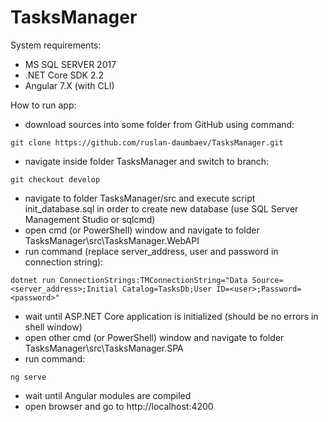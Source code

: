 # TasksManager

System requirements:
- MS SQL SERVER 2017
- .NET Core SDK 2.2
- Angular 7.X (with CLI)

How to run app:
- download sources into some folder from GitHub using command: 
```
git clone https://github.com/ruslan-daumbaev/TasksManager.git
```
- navigate inside folder TasksManager and switch to branch: 
```
git checkout develop
```
- navigate to folder TasksManager/src and execute script init_database.sql in order to create new database (use SQL Server Management Studio or sqlcmd)
- open cmd (or PowerShell) window and navigate to folder TasksManager\src\TasksManager.WebAPI
- run command (replace server_address, user and password in connection string):
```
dotnet run ConnectionStrings:TMConnectionString="Data Source=<server_address>;Initial Catalog=TasksDb;User ID=<user>;Password=<password>"
```
- wait until ASP.NET Core application is initialized (should be no errors in shell window)
- open other cmd (or PowerShell) window and navigate to folder TasksManager\src\TasksManager.SPA
- run command:
```
ng serve
```
- wait until Angular modules are compiled 
- open browser and go to http://localhost:4200
